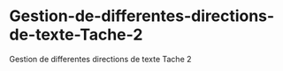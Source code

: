 # Gestion-de-differentes-directions-de-texte-Tache-2
Gestion de differentes directions de texte Tache 2

